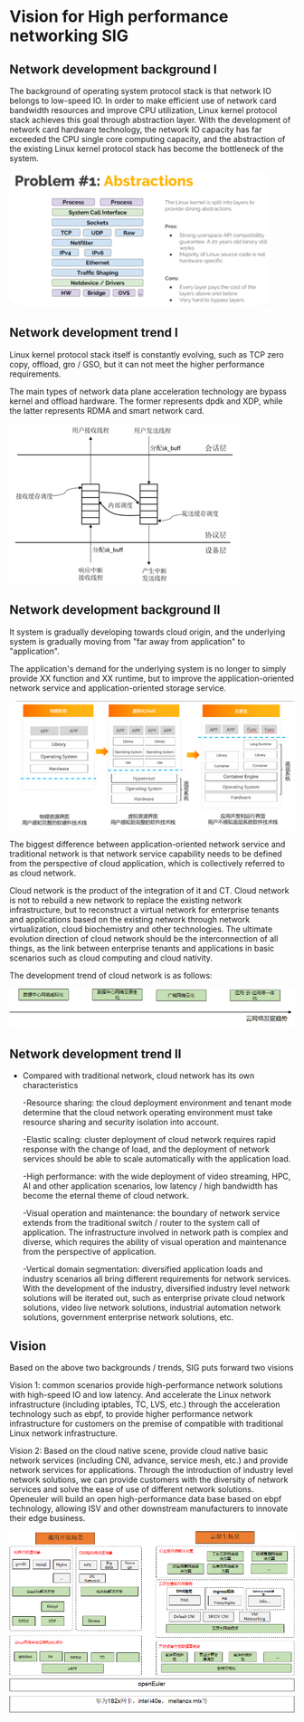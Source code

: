 # Vision for High performance networking SIG

## Network development background Ⅰ

The background of operating system protocol stack is that network IO belongs to low-speed IO. In order to make efficient use of network card bandwidth resources and improve CPU utilization, Linux kernel protocol stack achieves this goal through abstraction layer. With the development of network card hardware technology, the network IO capacity has far exceeded the CPU single core computing capacity, and the abstraction of the existing Linux kernel protocol stack has become the bottleneck of the system.

<img src = "./Vision for High performance networking SIG-01.png">

## Network development trend Ⅰ

Linux kernel protocol stack itself is constantly evolving, such as TCP zero copy, offload, gro / GSO, but it can not meet the higher performance requirements.

The main types of network data plane acceleration technology are bypass kernel and offload hardware. The former represents dpdk and XDP, while the latter represents RDMA and smart network card.

<img src = "./Vision for High performance networking SIG-02.png">

## Network development background Ⅱ

It system is gradually developing towards cloud origin, and the underlying system is gradually moving from "far away from application" to "application".

The application's demand for the underlying system is no longer to simply provide XX function and XX runtime, but to improve the application-oriented network service and application-oriented storage service.

<img src = "./Vision for High performance networking SIG-03.png">



The biggest difference between application-oriented network service and traditional network is that network service capability needs to be defined from the perspective of cloud application, which is collectively referred to as cloud network.

Cloud network is the product of the integration of it and CT. Cloud network is not to rebuild a new network to replace the existing network infrastructure, but to reconstruct a virtual network for enterprise tenants and applications based on the existing network through network virtualization, cloud biochemistry and other technologies. The ultimate evolution direction of cloud network should be the interconnection of all things, as the link between enterprise tenants and applications in basic scenarios such as cloud computing and cloud nativity.

The development trend of cloud network is as follows:

<img src = "./Vision for High performance networking SIG-06.png">

## Network development trend Ⅱ

- Compared with traditional network, cloud network has its own characteristics

  

  -Resource sharing: the cloud deployment environment and tenant mode determine that the cloud network operating environment must take resource sharing and security isolation into account.

  -Elastic scaling: cluster deployment of cloud network requires rapid response with the change of load, and the deployment of network services should be able to scale automatically with the application load.

  -High performance: with the wide deployment of video streaming, HPC, AI and other application scenarios, low latency / high bandwidth has become the eternal theme of cloud network.

  -Visual operation and maintenance: the boundary of network service extends from the traditional switch / router to the system call of application. The infrastructure involved in network path is complex and diverse, which requires the ability of visual operation and maintenance from the perspective of application.

  -Vertical domain segmentation: diversified application loads and industry scenarios all bring different requirements for network services. With the development of the industry, diversified industry level network solutions will be iterated out, such as enterprise private cloud network solutions, video live network solutions, industrial automation network solutions, government enterprise network solutions, etc.



## Vision

Based on the above two backgrounds / trends, SIG puts forward two visions

Vision 1: common scenarios provide high-performance network solutions with high-speed IO and low latency. And accelerate the Linux network infrastructure (including iptables, TC, LVS, etc.) through the acceleration technology such as ebpf, to provide higher performance network infrastructure for customers on the premise of compatible with traditional Linux network infrastructure.

Vision 2: Based on the cloud native scene, provide cloud native basic network services (including CNI, advance, service mesh, etc.) and provide network services for applications. Through the introduction of industry level network solutions, we can provide customers with the diversity of network services and solve the ease of use of different network solutions. Openeuler will build an open high-performance data base based on ebpf technology, allowing ISV and other downstream manufacturers to innovate their edge business.



<img src = "./Vision for High performance networking SIG-05.png">



